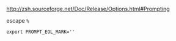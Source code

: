 http://zsh.sourceforge.net/Doc/Release/Options.html#Prompting


escape `%`

```console
export PROMPT_EOL_MARK=''
```
